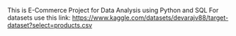 This is E-Commerce Project for Data Analysis using Python and SQL
For datasets use this link: https://www.kaggle.com/datasets/devarajv88/target-dataset?select=products.csv
